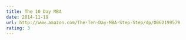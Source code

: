 ```yaml
---
title: The 10 Day MBA
date: 2014-11-19
url: http://www.amazon.com/The-Ten-Day-MBA-Step-Step/dp/0062199579
rating: 3
---
```

